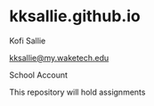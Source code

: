 # kksallie.github.io
Kofi Sallie

kksallie@my.waketech.edu

School Account

This repository will hold assignments
